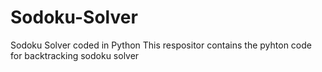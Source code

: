 # Sodoku-Solver
Sodoku Solver coded in Python
This respositor contains the pyhton code for backtracking sodoku solver
